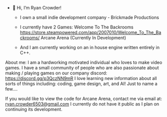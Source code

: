 - 👋 Hi, I’m Ryan Crowder!
  - I own a small indie development company - Brickmade Productions
  - I currently have 2 Games:
     Welcome To The Backrooms https://store.steampowered.com/app/2007010/Welcome_To_The_Backrooms/
     Arcane Arena (Currently In Development)
    
  - And I am currently working on an in house engine written entirely in C++.
  
About me:
I am a hardworking motivated individual who loves to make video games. I have a small community of people who are also passionate about making / playing games on our company discord: https://discord.gg/p3QczNN9mR
I love learning new information about all sorts of things including: coding, game design, art, and AI! Just to name a few....

If you would like to view the code for Arcane Arena, contact me via email at: ryan.crowder6503@gmail.com
I currently do not have it public as I plan on continuing its development.


